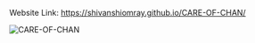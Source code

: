 Website Link: https://shivanshiomray.github.io/CARE-OF-CHAN/

![CARE-OF-CHAN](https://github.com/ShivanshiOmray/CARE-OF-CHAN/blob/main/img.png?raw=true)
